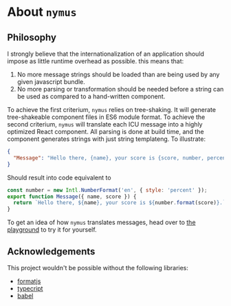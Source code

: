 # About `nymus`

## Philosophy

I strongly believe that the internationalization of an application should impose as little runtime overhead as possible. this means that:

1. No more message strings should be loaded than are being used by any given javascript bundle.
2. No more parsing or transformation should be needed before a string can be used as compared to a hand-written component.

To achieve the first criterium, `nymus` relies on tree-shaking. It will generate tree-shakeable component files in ES6 module format.
To achieve the second criterium, `nymus` will translate each ICU message into a highly optimized React component. All parsing is done at build time, and the component generates strings with just string templateng. To illustrate:

```json
{
  "Message": "Hello there, {name}, your score is {score, number, percent}."
}
```

Should result into code equivalent to

```js
const number = new Intl.NumberFormat('en', { style: 'percent' });
export function Message({ name, score }) {
  return `Hello there, ${name}, your score is ${number.format(score)}.`;
}
```

To get an idea of how `nymus` translates messages, head over to [the playground](/playground) to try it for yourself.

## Acknowledgements

This project wouldn't be possible without the following libraries:

- [formatjs](https://formatjs.io/github/)
- [typecript](https://www.typescriptlang.org/)
- [babel](https://babeljs.io/)
